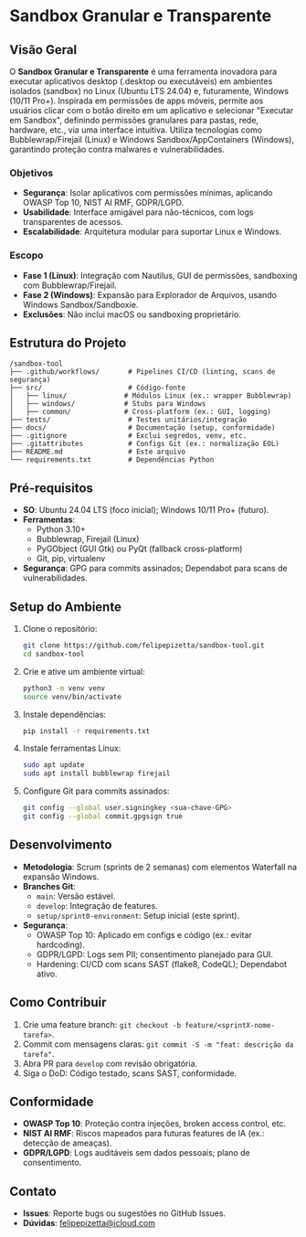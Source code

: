 # Sandbox Granular e Transparente

## Visão Geral
O **Sandbox Granular e Transparente** é uma ferramenta inovadora para executar aplicativos desktop (.desktop ou executáveis) em ambientes isolados (sandbox) no Linux (Ubuntu LTS 24.04) e, futuramente, Windows (10/11 Pro+). Inspirada em permissões de apps móveis, permite aos usuários clicar com o botão direito em um aplicativo e selecionar "Executar em Sandbox", definindo permissões granulares para pastas, rede, hardware, etc., via uma interface intuitiva. Utiliza tecnologias como Bubblewrap/Firejail (Linux) e Windows Sandbox/AppContainers (Windows), garantindo proteção contra malwares e vulnerabilidades.

### Objetivos
- **Segurança**: Isolar aplicativos com permissões mínimas, aplicando OWASP Top 10, NIST AI RMF, GDPR/LGPD.
- **Usabilidade**: Interface amigável para não-técnicos, com logs transparentes de acessos.
- **Escalabilidade**: Arquitetura modular para suportar Linux e Windows.

### Escopo
- **Fase 1 (Linux)**: Integração com Nautilus, GUI de permissões, sandboxing com Bubblewrap/Firejail.
- **Fase 2 (Windows)**: Expansão para Explorador de Arquivos, usando Windows Sandbox/Sandboxie.
- **Exclusões**: Não inclui macOS ou sandboxing proprietário.

## Estrutura do Projeto
```
/sandbox-tool
├── .github/workflows/       # Pipelines CI/CD (linting, scans de segurança)
├── src/                     # Código-fonte
│   ├── linux/              # Módulos Linux (ex.: wrapper Bubblewrap)
│   ├── windows/            # Stubs para Windows
│   ├── common/             # Cross-platform (ex.: GUI, logging)
├── tests/                   # Testes unitários/integração
├── docs/                    # Documentação (setup, conformidade)
├── .gitignore               # Exclui segredos, venv, etc.
├── .gitattributes           # Configs Git (ex.: normalização EOL)
├── README.md                # Este arquivo
└── requirements.txt         # Dependências Python
```

## Pré-requisitos
- **SO**: Ubuntu 24.04 LTS (foco inicial); Windows 10/11 Pro+ (futuro).
- **Ferramentas**: 
  - Python 3.10+
  - Bubblewrap, Firejail (Linux)
  - PyGObject (GUI Gtk) ou PyQt (fallback cross-platform)
  - Git, pip, virtualenv
- **Segurança**: GPG para commits assinados; Dependabot para scans de vulnerabilidades.

## Setup do Ambiente
1. Clone o repositório:
   ```bash
   git clone https://github.com/felipepizetta/sandbox-tool.git
   cd sandbox-tool
   ```
2. Crie e ative um ambiente virtual:
   ```bash
   python3 -m venv venv
   source venv/bin/activate
   ```
3. Instale dependências:
   ```bash
   pip install -r requirements.txt
   ```
4. Instale ferramentas Linux:
   ```bash
   sudo apt update
   sudo apt install bubblewrap firejail
   ```
5. Configure Git para commits assinados:
   ```bash
   git config --global user.signingkey <sua-chave-GPG>
   git config --global commit.gpgsign true
   ```

## Desenvolvimento
- **Metodologia**: Scrum (sprints de 2 semanas) com elementos Waterfall na expansão Windows.
- **Branches Git**:
  - `main`: Versão estável.
  - `develop`: Integração de features.
  - `setup/sprint0-environment`: Setup inicial (este sprint).
- **Segurança**:
  - OWASP Top 10: Aplicado em configs e código (ex.: evitar hardcoding).
  - GDPR/LGPD: Logs sem PII; consentimento planejado para GUI.
  - Hardening: CI/CD com scans SAST (flake8, CodeQL); Dependabot ativo.

## Como Contribuir
1. Crie uma feature branch: `git checkout -b feature/<sprintX-nome-tarefa>`.
2. Commit com mensagens claras: `git commit -S -m "feat: descrição da tarefa"`.
3. Abra PR para `develop` com revisão obrigatória.
4. Siga o DoD: Código testado, scans SAST, conformidade.

## Conformidade
- **OWASP Top 10**: Proteção contra injeções, broken access control, etc.
- **NIST AI RMF**: Riscos mapeados para futuras features de IA (ex.: detecção de ameaças).
- **GDPR/LGPD**: Logs auditáveis sem dados pessoais; plano de consentimento.

## Contato
- **Issues**: Reporte bugs ou sugestões no GitHub Issues.
- **Dúvidas**: felipepizetta@icloud.com